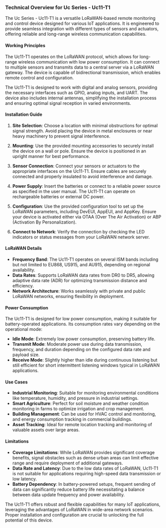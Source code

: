 ### Technical Overview for Uc Series - Uc11-T1

The Uc Series - Uc11-T1 is a versatile LoRaWAN-based remote monitoring and control device designed for various IoT applications. It is engineered to provide seamless integration with different types of sensors and actuators, offering reliable and long-range wireless communication capabilities.

#### Working Principles

The Uc11-T1 operates on the LoRaWAN protocol, which allows for long-range wireless communication with low power consumption. It can connect to multiple sensors and transmits data to a central server via a LoRaWAN gateway. The device is capable of bidirectional transmission, which enables remote control and configuration.

The Uc11-T1 is designed to work with digital and analog sensors, providing the necessary interfaces such as GPIO, analog inputs, and UART. The device also includes internal antennas, simplifying the installation process and ensuring optimal signal reception in varied environments.

#### Installation Guide

1. **Site Selection**: Choose a location with minimal obstructions for optimal signal strength. Avoid placing the device in metal enclosures or near heavy machinery to prevent signal interference.

2. **Mounting**: Use the provided mounting accessories to securely install the device on a wall or pole. Ensure the device is positioned in an upright manner for best performance.

3. **Sensor Connection**: Connect your sensors or actuators to the appropriate interfaces on the Uc11-T1. Ensure cables are securely connected and properly insulated to avoid interference and damage.

4. **Power Supply**: Insert the batteries or connect to a reliable power source as specified in the user manual. The Uc11-T1 can operate on rechargeable batteries or external DC power.

5. **Configuration**: Use the provided configuration tool to set up the LoRaWAN parameters, including DevEUI, AppEUI, and AppKey. Ensure your device is activated either via OTAA (Over The Air Activation) or ABP (Activation By Personalization).

6. **Connect to Network**: Verify the connection by checking the LED indicators or status messages from your LoRaWAN network server.

#### LoRaWAN Details

- **Frequency Band**: The Uc11-T1 operates on several ISM bands including but not limited to EU868, US915, and AU915, depending on regional availability.
- **Data Rates**: Supports LoRaWAN data rates from DR0 to DR5, allowing adaptive data rate (ADR) for optimizing transmission distance and efficiency.
- **Network Architecture**: Works seamlessly with private and public LoRaWAN networks, ensuring flexibility in deployment.

#### Power Consumption

The Uc11-T1 is designed for low power consumption, making it suitable for battery-operated applications. Its consumption rates vary depending on the operational mode:

- **Idle Mode**: Extremely low power consumption, preserving battery life.
- **Transmit Mode**: Moderate power use during data transmission, frequency, and duration depending on the configured data rate and payload size.
- **Receive Mode**: Slightly higher than idle during continuous listening but still efficient for short intermittent listening windows typical in LoRaWAN applications.

#### Use Cases

- **Industrial Monitoring**: Suitable for monitoring environmental conditions like temperature, humidity, and pressure in industrial settings.
- **Smart Agriculture**: Perfect for soil moisture and weather condition monitoring in farms to optimize irrigation and crop management.
- **Building Management**: Can be used for HVAC control and monitoring, and energy consumption tracking in commercial buildings.
- **Asset Tracking**: Ideal for remote location tracking and monitoring of valuable assets over large areas.

#### Limitations

- **Coverage Limitations**: While LoRaWAN provides significant coverage benefits, signal obstacles such as dense urban areas can limit effective range and require deployment of additional gateways.
- **Data Rate and Latency**: Due to the low data rates of LoRaWAN, Uc11-T1 is not suitable for applications requiring high-speed data transmission or low latency.
- **Battery Dependency**: In battery-powered setups, frequent sending of data can significantly reduce battery life necessitating a balance between data update frequency and power availability.

The Uc11-T1 offers robust and flexible capabilities for many IoT applications, leveraging the advantages of LoRaWAN in wide-area network scenarios. Proper installation and configuration are crucial to unlocking the full potential of this device.